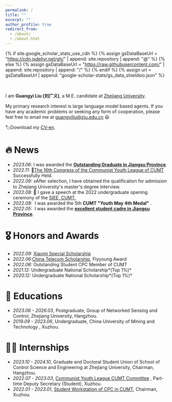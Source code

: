 ```yaml
---
permalink: /
title: ""
excerpt: ""
author_profile: true
redirect_from: 
  - /about/
  - /about.html
---
```

{% if site.google_scholar_stats_use_cdn %}
{% assign gsDataBaseUrl = "https://cdn.jsdelivr.net/gh/" | append: site.repository | append: "@" %}
{% else %}
{% assign gsDataBaseUrl = "https://raw.githubusercontent.com/" | append: site.repository | append: "/" %}
{% endif %}
{% assign url = gsDataBaseUrl | append: "google-scholar-stats/gs_data_shieldsio.json" %}

<span class='anchor' id='about-me'></span>

<br>

 I am **Guangyi Liu (刘广义)**, a M.E. candidate at [Zhejiang University](https://www.zju.edu.cn/).

 My primary research interest is large language model based agents. If you have any academic problems or seeking any form of cooperation, please feel free to email me at [guangyiliu@zju.edu.cn](guangyiliu@zju.edu.cn) 😃

🏷️Download my [CV-en](./ZJU_GuangyiLiu_CV.pdf).

# 🔥 News

- *2023.06*: I was awarded the **[Outstanding Graduate in Jiangsu Province](http://jyt.jiangsu.gov.cn/art/2023/5/22/art_58960_10899791.html)**.
- *2022.11:*  🎉[The 16th Congress of the Communist Youth League of CUMT](https://mp.weixin.qq.com/s/ctqBpc6esBGM_eLx-Vm5XQ) Successfully Held.
- *2022.09:*  ✊After selection, I have obtained the qualification for admission to Zhejiang University's master's degree interview.
- *2022.08:* 🎤 I gave a speech at the 2022 undergraduate opening ceremony of the [SIEE, CUMT.](https://siee.cumt.edu.cn/)
- *2022.08:*&nbsp; I was awarded the 5th  **CUMT "Youth May 4th Medal"** .
- *2022.05:*&nbsp; I was awarded the  **[excellent student cadre in Jiangsu Province](http://jyt.jiangsu.gov.cn/art/2022/5/31/art_58960_10466234.html)**.

# 🎖 Honors and Awards

- *2022.09:* [Xiaomi Special Scholarship](https://siee.cumt.edu.cn/info/1078/3889.htm)
- *2022.06:*[China Telecom Scholarship](https://baike.baidu.com/item/%E4%B8%AD%E5%9B%BD%E7%94%B5%E4%BF%A1%E5%A5%96%E5%AD%A6%E9%87%91/17274030?fr=ge_ala), Flyyoung Award
- *2022.06:* Outstanding Student CPC Member of CUMT
- *2021.12:* Undergraduate National Scholarship*(Top 1%)*
- *2020.12:* Undergraduate National Scholarship*(Top 1%)*

# 📖 Educations

- *2023.06 - 2026.03*, Postgraduate, Group of Networked Sensing and Control, Zhejiang University, Hangzhou.
- *2019.09 - 2023.06*, Undergraduate, China University of Mining and Technology , Xuzhou.

# 👨‍💼 Internships

- *2023.10 - 2024.10*, Graduate and Doctoral Student Union of School of Control Science and Engineering at Zhejiang University, Chairman, Hangzhou.
- *2022.07 - 2023.03*, [Communist Youth League CUMT Committee](https://youth.cumt.edu.cn/) , Part-time Deputy Secretary (Student), Xuzhou.
- *2022.01 - 2023.01*, [Student Workstation of CPC in CUMT](https://baike.baidu.com/item/%E4%B8%AD%E5%9B%BD%E7%9F%BF%E4%B8%9A%E5%A4%A7%E5%AD%A6%E5%AD%A6%E7%94%9F%E5%85%9A%E5%91%98%E5%B7%A5%E4%BD%9C%E7%AB%99%E6%80%BB%E7%AB%99/4843975?fr=ge_ala), Chairman, Xuzhou.
